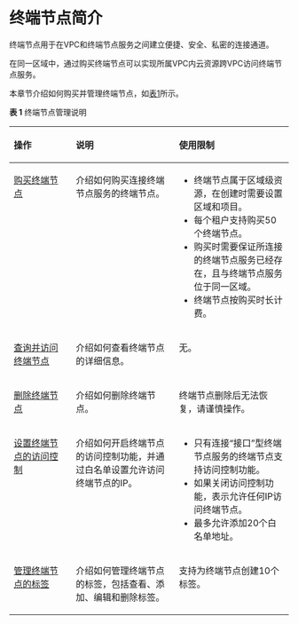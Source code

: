 # 终端节点简介<a name="vpcep_03_0204"></a>

终端节点用于在VPC和终端节点服务之间建立便捷、安全、私密的连接通道。

在同一区域中，通过购买终端节点可以实现所属VPC内云资源跨VPC访问终端节点服务。

本章节介绍如何购买并管理终端节点，如[表1](#table977612405507)所示。

**表 1**  终端节点管理说明

<a name="table977612405507"></a>
<table><thead align="left"><tr id="row87771409504"><th class="cellrowborder" valign="top" width="22.202220222022202%" id="mcps1.2.4.1.1"><p id="p15777740175016"><a name="p15777740175016"></a><a name="p15777740175016"></a>操作</p>
</th>
<th class="cellrowborder" valign="top" width="36.9036903690369%" id="mcps1.2.4.1.2"><p id="p47771140115015"><a name="p47771140115015"></a><a name="p47771140115015"></a>说明</p>
</th>
<th class="cellrowborder" valign="top" width="40.89408940894089%" id="mcps1.2.4.1.3"><p id="p11777174055015"><a name="p11777174055015"></a><a name="p11777174055015"></a>使用限制</p>
</th>
</tr>
</thead>
<tbody><tr id="row3777840175020"><td class="cellrowborder" valign="top" width="22.202220222022202%" headers="mcps1.2.4.1.1 "><p id="p1091211179213"><a name="p1091211179213"></a><a name="p1091211179213"></a><a href="购买终端节点.md">购买终端节点</a></p>
</td>
<td class="cellrowborder" valign="top" width="36.9036903690369%" headers="mcps1.2.4.1.2 "><p id="p23606121127"><a name="p23606121127"></a><a name="p23606121127"></a>介绍如何购买连接终端节点服务的终端节点。</p>
</td>
<td class="cellrowborder" valign="top" width="40.89408940894089%" headers="mcps1.2.4.1.3 "><a name="ul6805192210215"></a><a name="ul6805192210215"></a><ul id="ul6805192210215"><li>终端节点属于区域级资源，在创建时需要设置区域和项目。</li><li>每个租户支持购买50个终端节点。</li><li>购买时需要保证所连接的终端节点服务已经存在，且与终端节点服务位于同一区域。</li><li>终端节点按购买时长计费。</li></ul>
</td>
</tr>
<tr id="row1577754016507"><td class="cellrowborder" valign="top" width="22.202220222022202%" headers="mcps1.2.4.1.1 "><p id="p1911171716211"><a name="p1911171716211"></a><a name="p1911171716211"></a><a href="查询并访问终端节点.md">查询并访问终端节点</a></p>
</td>
<td class="cellrowborder" valign="top" width="36.9036903690369%" headers="mcps1.2.4.1.2 "><p id="p11356512127"><a name="p11356512127"></a><a name="p11356512127"></a>介绍如何查看终端节点的详细信息。</p>
</td>
<td class="cellrowborder" valign="top" width="40.89408940894089%" headers="mcps1.2.4.1.3 "><p id="p33501212424"><a name="p33501212424"></a><a name="p33501212424"></a>无。</p>
</td>
</tr>
<tr id="row187779402501"><td class="cellrowborder" valign="top" width="22.202220222022202%" headers="mcps1.2.4.1.1 "><p id="p16909141715216"><a name="p16909141715216"></a><a name="p16909141715216"></a><a href="删除终端节点.md">删除终端节点</a></p>
</td>
<td class="cellrowborder" valign="top" width="36.9036903690369%" headers="mcps1.2.4.1.2 "><p id="p53468129217"><a name="p53468129217"></a><a name="p53468129217"></a>介绍如何删除终端节点。</p>
</td>
<td class="cellrowborder" valign="top" width="40.89408940894089%" headers="mcps1.2.4.1.3 "><p id="p197531415947"><a name="p197531415947"></a><a name="p197531415947"></a>终端节点删除后无法恢复，请谨慎操作。</p>
</td>
</tr>
<tr id="row0108112191320"><td class="cellrowborder" valign="top" width="22.202220222022202%" headers="mcps1.2.4.1.1 "><p id="p171091281313"><a name="p171091281313"></a><a name="p171091281313"></a><a href="设置终端节点的访问控制.md">设置终端节点的访问控制</a></p>
</td>
<td class="cellrowborder" valign="top" width="36.9036903690369%" headers="mcps1.2.4.1.2 "><p id="p191096212133"><a name="p191096212133"></a><a name="p191096212133"></a>介绍如何开启终端节点的访问控制功能，并通过白名单设置允许访问终端节点的IP。</p>
</td>
<td class="cellrowborder" valign="top" width="40.89408940894089%" headers="mcps1.2.4.1.3 "><a name="ul440984495513"></a><a name="ul440984495513"></a><ul id="ul440984495513"><li>只有连接“接口”型终端节点服务的终端节点支持访问控制功能。</li><li>如果关闭访问控制功能，表示允许任何IP访问终端节点。</li><li>最多允许添加20个白名单地址。</li></ul>
</td>
</tr>
<tr id="row270936141312"><td class="cellrowborder" valign="top" width="22.202220222022202%" headers="mcps1.2.4.1.1 "><p id="p19709465136"><a name="p19709465136"></a><a name="p19709465136"></a><a href="管理终端节点的标签.md">管理终端节点的标签</a></p>
</td>
<td class="cellrowborder" valign="top" width="36.9036903690369%" headers="mcps1.2.4.1.2 "><p id="p1453218468242"><a name="p1453218468242"></a><a name="p1453218468242"></a>介绍如何管理终端节点的标签，包括查看、添加、编辑和删除标签。</p>
</td>
<td class="cellrowborder" valign="top" width="40.89408940894089%" headers="mcps1.2.4.1.3 "><p id="p3417141789"><a name="p3417141789"></a><a name="p3417141789"></a>支持为终端节点创建10个标签。</p>
</td>
</tr>
</tbody>
</table>

